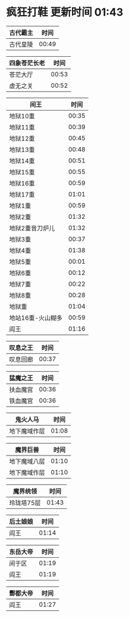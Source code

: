 # 疯狂打鞋 更新时间 01:43

| 古代霸主   | 时间    |
|--------|-------|
| 古代皇陵 | 00:49 |

| 四象苍茫长老   | 时间    |
|--------|-------|
| 苍茫大厅 | 00:53 |
| 虚无之关 | 00:52 |

| 间王   | 时间    |
|--------|-------|
| 地狱10重 | 00:35 |
| 地狱11重 | 00:39 |
| 地狱12重 | 00:45 |
| 地狱13重 | 00:48 |
| 地狱14重 | 00:51 |
| 地狱15重 | 00:55 |
| 地狱16重 | 00:59 |
| 地狱17重 | 01:01 |
| 地狱1重 | 00:59 |
| 地狱2重 | 01:32 |
| 地狱2重音刀炉儿 | 01:32 |
| 地狱3重 | 00:37 |
| 地狱4重 | 01:38 |
| 地狱5重 | 00:01 |
| 地狱6重 | 00:12 |
| 地狱7重 | 00:22 |
| 地狱8重 | 00:28 |
| 地狱重 | 01:04 |
| 地站16重-火山糊多 | 00:59 |
| 阎王 | 01:16 |

| 叹息之王   | 时间    |
|--------|-------|
| 叹息回廊 | 00:37 |

| 猛魔之王   | 时间    |
|--------|-------|
| 扶血魔宫 | 00:36 |
| 铁血魔宫 | 00:36 |

| 鬼火人马   | 时间    |
|--------|-------|
| 地下魔域作层 | 01:08 |

| 魔界巨兽   | 时间    |
|--------|-------|
| 地下魔域八层 | 01:10 |
| 地下魔域作层 | 01:10 |

| 魔界统领   | 时间    |
|--------|-------|
| 玲珑塔75层 | 01:43 |

| 后土娘娘   | 时间    |
|--------|-------|
| 阎王 | 01:14 |

| 东岳大帝   | 时间    |
|--------|-------|
| 间于区 | 01:19 |
| 阎王 | 01:19 |

| 酆都大帝   | 时间    |
|--------|-------|
| 阎王 | 01:27 |